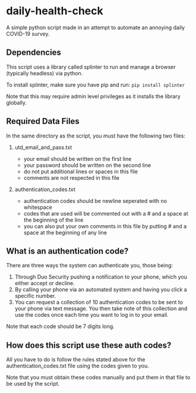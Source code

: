 # daily-health-check
A simple python script made in an attempt to automate an annoying daily COVID-19 survey.

## Dependencies
This script uses a library called splinter to run and manage a browser (typically headless) via python.

To install splinter, make sure you have pip and run: `pip install splinter`

Note that this may require admin level privileges as it installs the library globally.

## Required Data Files

In the same directory as the script, you must have the following two files:

1) utd_email_and_pass.txt

    * your email should be written on the first line
    * your password should be written on the second line
    * do not put additional lines or spaces in this file
    * comments are not respected in this file

2) authentication_codes.txt
    * authentication codes should be newline seperated with no whitespace
    * codes that are used will be commented out with a # and a space at the
      beginning of the line
    * you can also put your own comments in this file by putting # and a space at
      the beginning of any line
      
      
 ## What is an authentication code?
 
 There are three ways the system can authenticate you, those being:
 
 1) Through Duo Security pushing a notification to your phone, which you either accept or decline.
 2) By calling your phone via an automated system and having you click a specific number.
 3) You can request a collection of 10 authentication codes to be sent to your phone via text message. 
    You then take note of this collection and use the codes once each time you want to log in to your email.
    
 Note that each code should be 7 digits long.
    
 ## How does this script use these auth codes?
 
 All you have to do is follow the rules stated above for the authentication_codes.txt file using the codes given to you.
 
 Note that you must obtain these codes manually and put them in that file to be used by the script.
